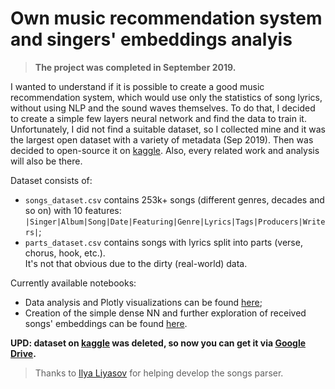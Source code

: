 # Own music recommendation system and singers' embeddings analyis
> <b>The project was completed in September 2019.</b>

I wanted to understand if it is possible to create a good music recommendation system, which would use only the statistics of song lyrics, without using NLP and the sound waves themselves. To do that, I decided to create a simple few layers neural network and find the data to train it.  
Unfortunately, I did not find a suitable dataset, so I collected mine and it was the largest open dataset with a variety of metadata (Sep 2019). Then was decided to open-source it on [kaggle](https://www.kaggle.com/detkov/lyrics-dataset). Also, every related work and analysis will also be there.  

Dataset consists of:
* `songs_dataset.csv` contains 253k+ songs (different genres, decades and so on) with 10 features:  
`|Singer|Album|Song|Date|Featuring|Genre|Lyrics|Tags|Producers|Writers|`;
* `parts_dataset.csv` contains songs with lyrics split into parts (verse, chorus, hook, etc.).  
It's not that obvious due to the dirty (real-world) data.

Currently available notebooks:
* Data analysis and Plotly visualizations can be found [here](https://www.kaggle.com/detkov/starter-music-analysis-and-plotly-tutorial);  
* Creation of the simple dense NN and further exploration of received songs' embeddings can be found [here](https://www.kaggle.com/detkov/music-classification).

<b>UPD: dataset on [kaggle](https://www.kaggle.com/detkov/lyrics-dataset) was deleted, so now you can get it via [Google Drive](https://drive.google.com/drive/folders/10FOIW80rjwTsudtsB8wQhs0q9arn9_gj?usp=sharing).</b>

> Thanks to [Ilya Liyasov](https://github.com/Literman) for helping develop the songs parser.
